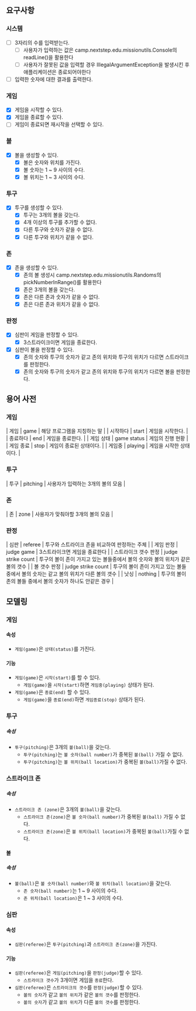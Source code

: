 ## 요구사항
### 시스템
- [ ] 3자리의 수를 입력받는다.
  - [ ] 사용자가 입력하는 값은 camp.nextstep.edu.missionutils.Console의 readLine()을 활용한다
  - [ ] 사용자가 잘못된 값을 입력할 경우 IllegalArgumentException을 발생시킨 후 애플리케이션은 종료되어야한다
- [ ] 입력한 숫자에 대한 결과를 출력한다.

### 게임
- [x] 게임을 시작할 수 있다.
- [x] 게임을 종료할 수 있다.
- [ ] 게임이 종료되면 재시작을 선택할 수 있다.

### 볼
- [x] 볼을 생성할 수 있다.
  - [x] 볼은 숫자와 위치를 가진다.
  - [x] 볼 숫자는 1 ~ 9 사이의 수다.
  - [x] 볼 위치는 1 ~ 3 사이의 수다.

### 투구 
- [x] 투구를 생성할 수 있다.
    - [x] 투구는 3개의 볼을 갖는다.
    - [x] 4개 이상의 투구를 추가할 수 없다.
    - [x] 다른 투구와 숫자가 같을 수 없다.
    - [x] 다른 투구와 위치가 같을 수 없다.
    
### 존
- [x] 존을 생성할 수 있다.
  - [x] 존의 볼 생성시 camp.nextstep.edu.missionutils.Randoms의 pickNumberInRange()를 활용한다
  - [x] 존은 3개의 볼을 갖는다.
  - [x] 존은 다른 존과 숫자가 같을 수 없다.
  - [x] 존은 다른 존과 위치가 같을 수 없다.

### 판정
- [x] 심판이 게임을 판정할 수 있다.
    - [x] 3스트라이크이면 게임을 종료한다.
- [x] 심판이 볼을 판정할 수 있다.
    - [x] 존의 숫자와 투구의 숫자가 같고 존의 위치와 투구의 위치가 다르면 스트라이크를 판정한다.
    - [x] 존의 숫자와 투구의 숫자가 같고 존의 위치와 투구의 위치가 다르면 볼을 판정한다.

## 용어 사전

### 게임
| 게임 | game | 해당 프로그램을 지칭하는 말 |
| 시작하다 | start | 게임을 시작한다. |
| 종료하다 | end | 게임을 종료한다. |
| 게임 상태 | game status | 게임의 진행 현황 |
| 게임 종료 | stop | 게임이 종료된 상태이다. |
| 게임중 | playing | 게임을 시작한 상태이다. |

### 투구
| 투구 | pitching | 사용자가 입력하는 3개의 볼의 모음 |

### 존
| 존 | zone | 사용자가 맞춰야할 3개의 볼의 모음 |

### 판정
| 심판 | referee | 투구와 스트라이크 존을 비교하여 판정하는 주체 |
| 게임 판정 | judge game | 3스트라이크면 게임을 종료한다 |
| 스트라이크 갯수 판정 | judge strike count | 투구의 볼이 존이 가지고 있는 볼들중에서 볼의 숫자와 볼의 위치가 같은 볼의 갯수 |
| 볼 갯수 판정 | judge strike count | 투구의 볼이 존이 가지고 있는 볼들중에서 볼의 숫자는 같고 볼의 위치가 다른 볼의 갯수 |
| 낫싱 | nothing | 투구의 볼이 존의 볼들 중에서 볼의 숫자가 하나도 안같은 경우 |

## 모델링

### 게임
#### 속성
- `게임(game)`은 `상태(status)`를 가진다.
#### 기능
- `게임(game)`은 `시작(start)`를 할 수 있다.
    - `게임(game)`을 `시작(start)`하면 `게임중(playing)` 상태가 된다.
- `게임(game)`은 `종료(end)` 할 수 있다.
    - `게임(game)`을 `종료(end)`하면 `게임종료(stop)` 상태가 된다.

### 투구
##### 속성
- `투구(pitching)`은 3개의 `볼(ball)`을 갖는다.
  - `투구(pitching)`는 `볼 숫자(ball number)`가 중복된 `볼(ball)` 가질 수 없다.
  - `투구(pitching)`는 `볼 위치(ball location)`가 중복된 `볼(ball)`가질 수 없다.

### 스트라이크 존
##### 속성
- `스트라이크 존 (zone)`은 3개의 `볼(ball)`을 갖는다.
    - `스트라이크 존(zone)`은 `볼 숫자(ball number)`가 중복된 `볼(ball)` 가질 수 없다.
    - `스트라이크 존(zone)`은 `볼 위치(ball location)`가 중복된 `볼(ball)`가질 수 없다.

#### 볼
##### 속성
- `볼(ball)`은 `볼 숫자(ball number)`와 `볼 위치(ball location)`을 갖는다.
  - `존 숫자(ball number)`는 1 ~ 9 사이의 수다.
  - `존 위치(ball location)`은 1 ~ 3 사이의 수다.

### 심판
#### 속성
- `심판(referee)`은 `투구(pitching)`과  `스트라이크 존(zone)`을 가진다.
#### 기능
- `심판(referee)`은 `게임(pitching)`을 `판정(judge)`할 수 있다.
  - `스트라이크 갯수`가 3개이면 게임을 `종료`한다. 
- `심판(referee)`은 `스트라이크의 갯수`를 `판정(judge)`할 수 있다.
  - `볼의 숫자`가 같고 `볼의 위치`가 같은 `볼의 갯수`를 판정한다.
  - `볼의 숫자`가 같고 `볼의 위치`가 다른 `볼의 갯수`를 판정한다.
